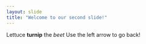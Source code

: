 ```yaml
---
layout: slide
title: "Welcome to our second slide!"
---
```

Lettuce **turnip** the *beet*
Use the left arrow to go back!
